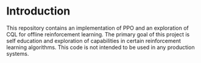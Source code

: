 # Introduction
This repository contains an implementation of PPO and an exploration of CQL for
offline reinforcement learning. The primary goal of this project is self
education and exploration of capabilities in certain reinforcement learning
algorithms. This code is not intended to be used in any production systems.
